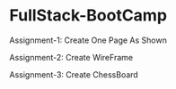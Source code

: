 # FullStack-BootCamp

Assignment-1: Create One Page As Shown

Assignment-2: Create WireFrame

Assignment-3: Create ChessBoard
